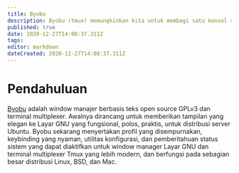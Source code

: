 ```yaml
---
title: Byobu
description: Byobu (tmux) memungkinkan kita untuk membagi satu konsol shell menjadi sekelompok "panel" atau "split".
published: true
date: 2020-12-27T14:08:37.311Z
tags: 
editor: markdown
dateCreated: 2020-12-27T14:08:37.311Z
---
```


# Pendahuluan
[Byobu](https://www.byobu.org/) adalah window manajer berbasis teks open source GPLv3 dan terminal multiplexer. Awalnya dirancang untuk memberikan tampilan yang elegan ke Layar GNU yang fungsional, polos, praktis, untuk distribusi server Ubuntu. Byobu sekarang menyertakan profil yang disempurnakan, keybinding yang nyaman, utilitas konfigurasi, dan pemberitahuan status sistem yang dapat diaktifkan untuk window manager Layar GNU dan terminal multiplexer Tmux yang lebih modern, dan berfungsi pada sebagian besar distribusi Linux, BSD, dan Mac.
